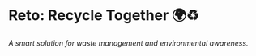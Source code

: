 # Reto: Recycle Together 🌍♻️  
*A smart solution for waste management and environmental awareness.*
